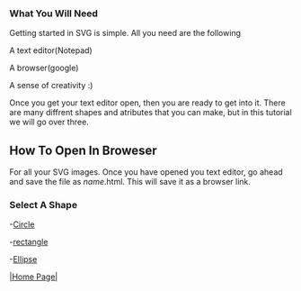 ### What You Will Need
Getting started in SVG is simple. All you need are the following

A text editor(Notepad)
  
A browser(google)

A sense of creativity :)

Once you get your text editor open, then you are ready to get into it.
There are many diffrent shapes and atributes that you can make, but in this tutorial we will go over three.

## How To Open In Broweser

For all your SVG images. Once you have opened you text editor, go ahead and save the file as _name_.html. This will save it as a browser link. 

### Select A Shape

-[Circle]()

-[rectangle]()

-[Ellipse]()





[|Home Page|](https://github.com/zjcch7/SVG-Turorial)
